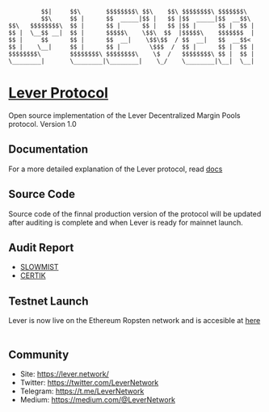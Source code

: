 ```
         $$|     $$\       $$$$$$$$\ $$\    $$\ $$$$$$$$\ $$$$$$$\  
         $$\     $$ |      $$  _____|$$ |   $$ |$$  _____|$$  __$$\ 
$$\   $$$$$$$$\  $$ |      $$ |      $$ |   $$ |$$ |      $$ |  $$ |
$$ |  \__$$ __|  $$ |      $$$$$\    \$$\  $$  |$$$$$\    $$$$$$$  |
$$ |     $$      $$ |      $$  __|    \$$\$$  / $$  __|   $$  __$$< 
$$ |    \__|     $$ |      $$ |        \$$$  /  $$ |      $$ |  $$ |
$$$$$$$$\        $$$$$$$$\ $$$$$$$$\    \$  /   $$$$$$$$\ $$ |  $$ |
\________|       \________|\________|    \_/    \________|\__|  \__|
``` 

# [Lever Protocol](https://www.lever.network)
Open source implementation of the Lever Decentralized Margin Pools protocol. Version 1.0
&nbsp;
## Documentation
For a more detailed explanation of the Lever protocol, read [docs](https://docs.lever.network)
&nbsp;
## Source Code
Source code of the finnal production version of the protocol will be updated after auditing is complete and when Lever is ready for mainnet launch.
&nbsp;
## Audit Report
- [SLOWMIST](https://lever.network/Audit-Report.pdf)
- [CERTIK](https://lever.network/Lever-CertiK%20Audit%20Final%20Report%20for%20Lever.pdf)
&nbsp;
## Testnet Launch
Lever is now live on the Ethereum Ropsten network and is accesible at [here](https://ropsten.lever.network)
&nbsp;
## Community
- Site: https://lever.network/
- Twitter: https://twitter.com/LeverNetwork
- Telegram: https://t.me/LeverNetwork
- Medium: https://medium.com/@LeverNetwork

